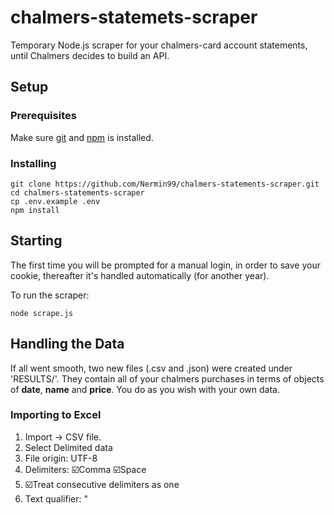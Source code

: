 # chalmers-statemets-scraper
Temporary Node.js scraper for your chalmers-card account statements, until Chalmers decides to build an API.

## Setup
### Prerequisites
Make sure [git](https://git-scm.com/) and [npm](https://nodejs.org/en/) is installed.

### Installing
```
git clone https://github.com/Nermin99/chalmers-statements-scraper.git
cd chalmers-statements-scraper
cp .env.example .env
npm install
```

## Starting
The first time you will be prompted for a manual login, in order to save your cookie, thereafter it's handled automatically (for another year).

To run the scraper:
```
node scrape.js
```

## Handling the Data
If all went smooth, two new files (.csv and .json) were created under 'RESULTS/'. They contain all of your chalmers purchases in terms of objects of **date**, **name** and **price**. You do as you wish with your own data.

### Importing to Excel
1. Import -> CSV file.
2. Select Delimited data
3. File origin: UTF-8
4. Delimiters: ☑️Comma ☑️Space
5. ☑️Treat consecutive delimiters as one
6. Text qualifier: "